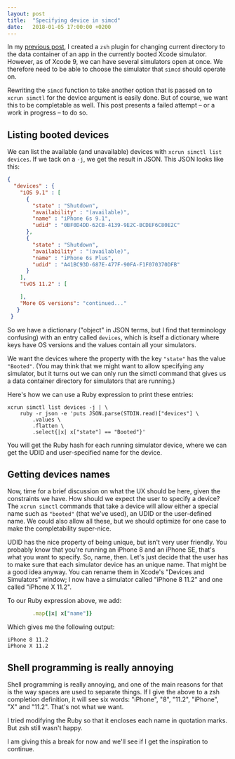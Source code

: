 ```yaml
---
layout: post
title:  "Specifying device in simcd"
date:   2018-01-05 17:00:00 +0200
---
```


In my [previous post](https://skagedal.github.io/2018/01/02/simcd.html), I created a `zsh` plugin for changing current directory to the data container of an app in the currently booted Xcode simulator.  However, as of Xcode 9, we can have several simulators open at once.  We therefore need to be able to choose the simulator that `simcd` should operate on.  

Rewriting the `simcd` function to take another option that is passed on to `xcrun simctl` for the device argument is easily done.  But of course, we want this to be completable as well.  This post presents a failed attempt – or a work in progress – to do so. 

## Listing booted devices

We can list the available (and unavailable) devices with `xcrun simctl list devices`.  If we tack on a `-j`, we get the result in JSON.  This JSON looks like this:

```json
{
  "devices" : {
    "iOS 9.1" : [
      {
        "state" : "Shutdown",
        "availability" : "(available)",
        "name" : "iPhone 6s 9.1",
        "udid" : "0BF0D4DD-62CB-4139-9E2C-BCDEF6C80E2C"
      },
      {
        "state" : "Shutdown",
        "availability" : "(available)",
        "name" : "iPhone 6s Plus",
        "udid" : "A41BC93D-687E-477F-90FA-F1F070370DFB"
      }
    ],
    "tvOS 11.2" : [

    ],
    "More OS versions": "continued..."
   }
 }
``` 

So we have a dictionary ("object" in JSON terms, but I find that terminology confusing) with an entry called `devices`, which is itself a dictionary where keys have OS versions and the values contain all your simulators. 

We want the devices where the property with the key `"state"` has the value `"Booted"`. (You may think that we might want to allow specifying any simulator, but it turns out we can only run the simctl command that gives us a data container directory for simulators that are running.)

Here's how we can use a Ruby expression to print these entries:

```shell
xcrun simctl list devices -j | \
	ruby -r json -e 'puts JSON.parse(STDIN.read)["devices"] \
		.values \
		.flatten \
		.select{|x| x["state"] == "Booted"}'
```

You will get the Ruby hash for each running simulator device, where  we can get the UDID and user-specified name for the device.

## Getting devices names

Now, time for a brief discussion on what the UX should be here, given the constraints we have.  How should we expect the user to specify a device?  The `xcrun simctl` commands that take a device will allow either a special name such as `"booted"` (that we've used), an UDID or the user-defined name.  We could also allow all these, but we should optimize for one case to make the completability super-nice.  

UDID has the nice property of being unique, but isn't very user friendly.  You probably know that you're running an iPhone 8 and an iPhone SE, that's what you want to specify.  So, name, then.  Let's just decide that the user has to make sure that each simulator device has an unique name.  That might be a good idea anyway.  You can rename them in Xcode's "Devices and Simulators" window; I now have a simulator called "iPhone 8 11.2" and one called "iPhone X 11.2".

 To our Ruby expression above, we add:

```ruby
		.map{|x| x["name"]}
```

Which gives me the following output:

```
iPhone 8 11.2
iPhone X 11.2
```

## Shell programming is really annoying

Shell programming is really annoying, and one of the main reasons for that is the way spaces are used to separate things.  If I give the above to a zsh completion definition, it will see six words: "iPhone", "8", "11.2", "iPhone", "X" and "11.2". That's not what we want. 

I tried modifying the Ruby so that it encloses each name in quotation marks. But zsh still wasn't happy. 

I am giving this a break for now and we'll see if I get the inspiration to continue. 

